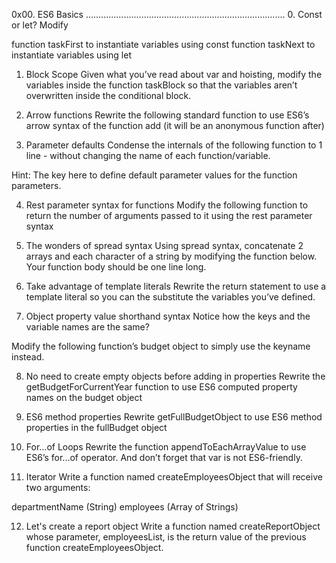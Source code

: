 0x00. ES6 Basics
............................................................................... 
0. Const or let? 
Modify

function taskFirst to instantiate variables using const
function taskNext to instantiate variables using let 

1. Block Scope 
Given what you’ve read about var and hoisting, modify the variables inside the function taskBlock so that the variables aren’t overwritten inside the conditional block. 

2. Arrow functions 
Rewrite the following standard function to use ES6’s arrow syntax of the function add (it will be an anonymous function after) 

3. Parameter defaults 
Condense the internals of the following function to 1 line - without changing the name of each function/variable.

Hint: The key here to define default parameter values for the function parameters. 

4. Rest parameter syntax for functions 
Modify the following function to return the number of arguments passed to it using the rest parameter syntax 

5. The wonders of spread syntax 
Using spread syntax, concatenate 2 arrays and each character of a string by modifying the function below. Your function body should be one line long.

6. Take advantage of template literals 
Rewrite the return statement to use a template literal so you can the substitute the variables you’ve defined. 

7. Object property value shorthand syntax 
Notice how the keys and the variable names are the same?

Modify the following function’s budget object to simply use the keyname instead. 

8. No need to create empty objects before adding in properties 
Rewrite the getBudgetForCurrentYear function to use ES6 computed property names on the budget object 

9. ES6 method properties 
Rewrite getFullBudgetObject to use ES6 method properties in the fullBudget object 

10. For...of Loops 
Rewrite the function appendToEachArrayValue to use ES6’s for...of operator. And don’t forget that var is not ES6-friendly. 

11. Iterator 
Write a function named createEmployeesObject that will receive two arguments:

departmentName (String)
employees (Array of Strings)

12. Let's create a report object 
Write a function named createReportObject whose parameter, employeesList, is the return value of the previous function createEmployeesObject. 


